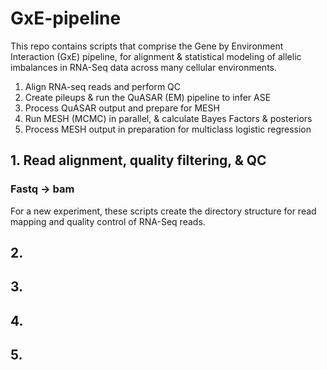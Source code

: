 # GxE-pipeline

This repo contains scripts that comprise the Gene by Environment Interaction (GxE) pipeline, for alignment & statistical modeling of allelic imbalances in RNA-Seq data across many cellular environments.

1. Align RNA-seq reads and perform QC
2. Create pileups & run the QuASAR (EM) pipeline to infer ASE
3. Process QuASAR output and prepare for MESH 
4. Run MESH (MCMC) in parallel, & calculate Bayes Factors & posteriors
5. Process MESH output in preparation for multiclass logistic regression
     	  	   	   		     
## 1. Read alignment, quality filtering, & QC  
### Fastq -> bam 
For a new experiment, these scripts create the directory structure for read mapping and quality control of RNA-Seq reads.

## 2.
###
	
## 3.
###

## 4.
###

## 5.
###
